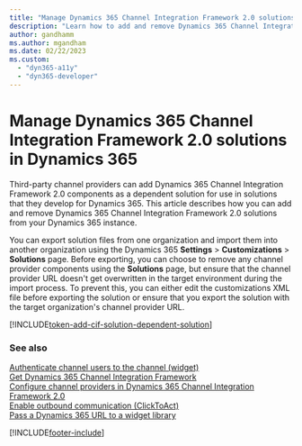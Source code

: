 ```yaml
---
title: "Manage Dynamics 365 Channel Integration Framework 2.0 solutions | MicrosoftDocs"
description: "Learn how to add and remove Dynamics 365 Channel Integration Framework 2.0 solutions from Dynamics 365."
author: gandhamm
ms.author: mgandham
ms.date: 02/22/2023
ms.custom: 
  - "dyn365-a11y"
  - "dyn365-developer"
---
```


# Manage Dynamics 365 Channel Integration Framework 2.0 solutions in Dynamics 365

Third-party channel providers can add Dynamics 365 Channel Integration Framework 2.0 components as a dependent solution for use in solutions that they develop for Dynamics 365. This article describes how you can add and remove Dynamics 365 Channel Integration Framework 2.0 solutions from your Dynamics 365 instance.

You can export solution files from one organization and import them into another organization using the Dynamics 365 **Settings** > **Customizations** > **Solutions** page. Before exporting, you can choose to remove any channel provider components using the **Solutions** page, but ensure that the channel provider URL doesn't get overwritten in the target environment during the import process. To prevent this, you can either edit the customizations XML file before exporting the solution or ensure that you export the solution with the target organization's channel provider URL.

[!INCLUDE[token-add-cif-solution-dependent-solution](../../shared/token-add-cif-solution-dependent-solution.md)]

### See also

[Authenticate channel users to the channel (widget)](../../v1/administer/authenticate-channel-users.md)  
[Get Dynamics 365 Channel Integration Framework](../../v1/administer/get-channel-integration-framework.md)  
[Configure channel providers in Dynamics 365 Channel Integration Framework 2.0](configure-channel-provider-app-profile-manager.md)  
[Enable outbound communication (ClickToAct)](../../v1/administer/enable-outbound-communication-clicktoact.md)  
[Pass a Dynamics 365 URL to a widget library](../../v1/administer/pass-url-widget-library.md)  


[!INCLUDE[footer-include](../../../includes/footer-banner.md)]
